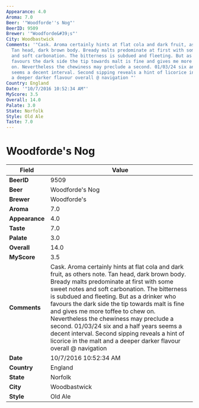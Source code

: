```yaml
---
Appearance: 4.0
Aroma: 7.0
Beer: '"Woodforde''s Nog"'
BeerID: 9509
Brewer: '"Woodforde&#39;s"'
City: Woodbastwick
Comments: '"Cask. Aroma certainly hints at flat cola and dark fruit, as others note.
  Tan head, dark brown body. Bready malts predominate at first with some sweet notes
  and soft carbonation. The bitterness is subdued and fleeting. But as a drinker who
  favours the dark side the tip towards malt is fine and gives me more toffee to chew
  on. Nevertheless the chewiness may preclude a second. 01/03/24 six and a half years
  seems a decent interval. Second sipping reveals a hint of licorice in the malt and
  a deeper darker flavour overall @ navigation "'
Country: England
Date: '"10/7/2016 10:52:34 AM"'
MyScore: 3.5
Overall: 14.0
Palate: 3.0
State: Norfolk
Style: Old Ale
Taste: 7.0
---
```


# Woodforde's Nog

| Field         | Value |
|---------------|-------|
| **BeerID** | 9509 |
| **Beer** | Woodforde's Nog |
| **Brewer** | Woodforde&#39;s |
| **Aroma** | 7.0 |
| **Appearance** | 4.0 |
| **Taste** | 7.0 |
| **Palate** | 3.0 |
| **Overall** | 14.0 |
| **MyScore** | 3.5 |
| **Comments** | Cask. Aroma certainly hints at flat cola and dark fruit, as others note. Tan head, dark brown body. Bready malts predominate at first with some sweet notes and soft carbonation. The bitterness is subdued and fleeting. But as a drinker who favours the dark side the tip towards malt is fine and gives me more toffee to chew on. Nevertheless the chewiness may preclude a second. 01/03/24 six and a half years seems a decent interval. Second sipping reveals a hint of licorice in the malt and a deeper darker flavour overall @ navigation  |
| **Date** | 10/7/2016 10:52:34 AM |
| **Country** | England |
| **State** | Norfolk |
| **City** | Woodbastwick |
| **Style** | Old Ale |
